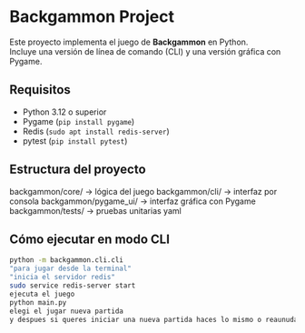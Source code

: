 # Backgammon Project
Este proyecto implementa el juego de **Backgammon** en Python.  
Incluye una versión de línea de comando (CLI) y una versión gráfica con Pygame.
## Requisitos
- Python 3.12 o superior  
- Pygame (`pip install pygame`)  
- Redis (`sudo apt install redis-server`)  
- pytest (`pip install pytest`)
## Estructura del proyecto
backgammon/core/ → lógica del juego
backgammon/cli/ → interfaz por consola
backgammon/pygame_ui/ → interfaz gráfica con Pygame
backgammon/tests/ → pruebas unitarias
yaml
## Cómo ejecutar en modo CLI
```bash
python -m backgammon.cli.cli
"para jugar desde la terminal"
"inicia el servidor redis"
sudo service redis-server start
ejecuta el juego
python main.py
elegi el jugar nueva partida
y despues si queres iniciar una nueva partida haces lo mismo o reaunudas la partida que estabas jugando

